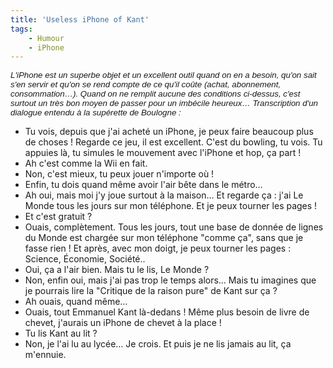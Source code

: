```yaml
---
title: 'Useless iPhone of Kant'
tags:
    - Humour
    - iPhone
---
```


<span style="font-size: 10pt;font-weight: normal;font-family: Arial">_L'iPhone est un superbe objet et un excellent outil quand on en a besoin, qu'on sait s'en servir et qu'on se rend compte de ce qu'il coûte (achat, abonnement, consommation…). Quand on ne remplit aucune des conditions ci-dessus, c'est surtout un très bon moyen de passer pour un imbécile heureux… Transcription d'un dialogue entendu à la supérette de Boulogne :_</span>

- Tu vois, depuis que j'ai acheté un iPhone, je peux faire beaucoup plus de choses ! Regarde ce jeu, il est excellent. C'est du bowling, tu vois. Tu appuies là, tu simules le mouvement avec l'iPhone et hop, ça part !
- Ah c'est comme la Wii en fait.
- Non, c'est mieux, tu peux jouer n'importe où !
- Enfin, tu dois quand même avoir l'air bête dans le métro…
- Ah oui, mais moi j'y joue surtout à la maison… Et regarde ça : j'ai Le Monde tous les jours sur mon téléphone. Et je peux tourner les pages !
- Et c'est gratuit ?
- Ouais, complètement. Tous les jours, tout une base de donnée de lignes du Monde est chargée sur mon téléphone "comme ça", sans que je fasse rien ! Et après, avec mon doigt, je peux tourner les pages : Science, Économie, Société..
- Oui, ça a l'air bien. Mais tu le lis, Le Monde ?
- Non, enfin oui, mais j'ai pas trop le temps alors… Mais tu imagines que je pourrais lire la "Critique de la raison pure" de Kant sur ça ?
- Ah ouais, quand même…
- Ouais, tout Emmanuel Kant là-dedans ! Même plus besoin de livre de chevet, j'aurais un iPhone de chevet à la place !
- Tu lis Kant au lit ?
- Non, je l'ai lu au lycée… Je crois. Et puis je ne lis jamais au lit, ça m'ennuie.
